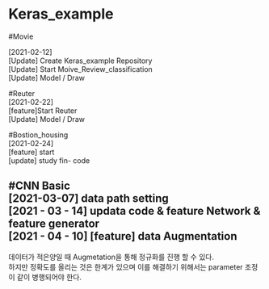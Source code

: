# Keras_example   
      
#Movie   

[2021-02-12]   
[Update] Create Keras_example Repository   
[Update] Start Moive_Review_classification   
[Update] Model / Draw
   
   
#Reuter   
[2021-02-22]   
[feature]Start Reuter   
[Update] Model / Draw   
   
   
   
#Bostion_housing   
[2021-02-24]   
[feature] start   
[update] study fin- code   

   
   
#CNN Basic   
[2021-03-07] data path setting   
[2021 - 03 - 14] updata code & feature Network & feature generator   
[2021 - 04 - 10] [feature] data Augmentation   
------------------------------------------------------------------   
데이터가 적은양일 때 Augmetation을 통해 정규화를 진행 할 수 있다.   
하지만 정확도를 올리는 것은 한계가 있으며 이를 해결하기 위해서는 parameter 조정이 같이 병행되어야 한다.
